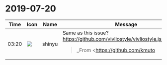 # 2019-07-20

|Time|Icon|Name|Message|
|---|---|---|---|
|03:20|![](https://avatars.slack-edge.com/2018-04-27/354445776386_e258f5ed5ba887b08668_72.jpg)|shinyu|Same as this issue? <https://github.com/vivliostyle/vivliostyle.js/issues/438><br><blockquote>_From <https://github.com/kmuto|@kmuto> on June 23, 2017 6:20_<br><br>(I'm not sure whether this is a issue caused by viliostyle.js.)<br><br>In v2017.06, the footnotes in the table are ignored.<br><br>Here is a sample.<br><br><pre>&lt;html&gt;<br>&lt;head&gt;<br>&lt;style&gt;<br>body {<br>  counter-reset: footnote 0;<br>}<br><br>td {<br>  border: solid 1px;<br>}<br><br>span.footnote {<br>  float: footnote;<br>  color: red;<br>  counter-increment: footnote;<br>  font-size: 0.7em;<br>  text-align: left;<br>}<br><br>.footnote::footnote-call {<br>  content: "*" counter(footnote,decimal);<br>  font-size: 0.7em;<br>  vertical-align: super;<br>  position: relative;<br>  top: -0.1em;<br>  white-space: nowrap;<br>}<br><br>.footnote::footnote-marker {<br>  content: "*" counter(footnote,decimal);<br>  font-size: 0.7em;<br>}<br>&lt;/style&gt;<br>&lt;/head&gt;<br>&lt;body&gt;<br>&lt;p&gt;STR&lt;span class="footnote" id="fn1"&gt;FOOTNOTE1&lt;/span&gt;&lt;/p&gt;<br>&lt;p&gt;STR2&lt;span class="footnote" id="fn2"&gt;FOOTNOTE2&lt;/span&gt;&lt;/p&gt;<br>&lt;table&gt;<br>&lt;tr&gt;&lt;td&gt;A&lt;span class="footnote" id="fn3"&gt;FOOTNOTE3&lt;/span&gt;&lt;/td&gt;&lt;td&gt;B&lt;/td&gt;&lt;/tr&gt;<br>&lt;tr&gt;&lt;td&gt;C&lt;/td&gt;&lt;td&gt;D&lt;span class="footnote" id="fn4"&gt;FOOTNOTE4&lt;/span&gt;&lt;/td&gt;&lt;/tr&gt;<br>&lt;/table&gt;<br>&lt;p&gt;STR3&lt;span class="footnote" id="fn5"&gt;FOOTNOTE5&lt;/span&gt;&lt;/p&gt;<br>&lt;/body&gt;<br>&lt;/html&gt;<br></pre><br><br><https://github.com/vivliostyle/vivliostyle-formatter-issues/files/1096926/vivliostyle-output-201610.pdf|vivliostyle-output-201610.pdf>  <br><https://github.com/vivliostyle/vivliostyle-formatter-issues/files/1096927/vivliostyle-output-201706.pdf|vivliostyle-output-201706.pdf><br><br>_Copied from original issue: <https://github.com/Trimmarks/versatype-issues/issues/62|Trimmarks/versatype-issues#62>_</blockquote>|
